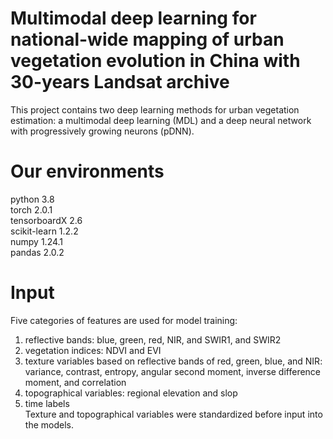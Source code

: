 # Multimodal deep learning for national-wide mapping of urban vegetation evolution in China with 30-years Landsat archive
This project contains two deep learning methods for urban vegetation estimation: a multimodal deep learning (MDL) and a deep neural network with progressively growing neurons (pDNN).
# Our environments
python 3.8  
torch 2.0.1  
tensorboardX 2.6  
scikit-learn 1.2.2  
numpy 1.24.1  
pandas 2.0.2
# Input
Five categories of features are used for model training:
1. reflective bands: blue, green, red, NIR, and SWIR1, and SWIR2  
2. vegetation indices: NDVI and EVI  
3. texture variables based on reflective bands of red, green, blue, and NIR: variance, contrast, entropy, angular second moment, inverse difference moment, and correlation  
4. topographical variables: regional elevation and  slop  
5. time labels  
Texture and topographical variables were standardized before input into the models.

